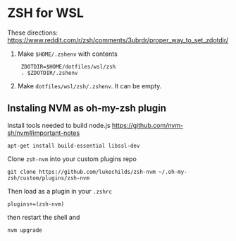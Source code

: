 # ZSH for WSL

These directions: https://www.reddit.com/r/zsh/comments/3ubrdr/proper_way_to_set_zdotdir/

1. Make `$HOME/.zshenv` with contents
    ```shell
     ZDOTDIR=$HOME/dotfiles/wsl/zsh
     . $ZDOTDIR/.zshenv
     ```
2. Make `dotfiles/wsl/zsh/.zshenv`.  It can be empty.



## Instaling NVM as oh-my-zsh plugin

Install tools needed to build node.js <https://github.com/nvm-sh/nvm#important-notes>

```shell
apt-get install build-essential libssl-dev
```

Clone `zsh-nvm` into your custom plugins repo

```shell
git clone https://github.com/lukechilds/zsh-nvm ~/.oh-my-zsh/custom/plugins/zsh-nvm
```

Then load as a plugin in your `.zshrc`

```shell
plugins+=(zsh-nvm)
```

then restart the shell and

```
nvm upgrade
```

